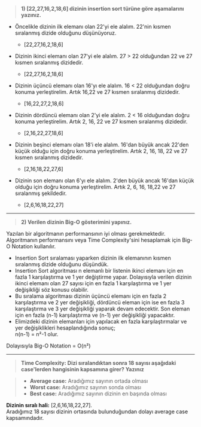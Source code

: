 >**1) [22,27,16,2,18,6] dizinin insertion sort türüne göre aşamalarını yazınız.**
* Öncelikle dizinin ilk elemanı olan 22'yi ele alalım. 22'nin kısmen sıralanmış dizide olduğunu düşünüyoruz.
    
     * [22,27,16,2,18,6]
 

* Dizinin ikinci elemanı olan 27'yi ele alalım. 27 > 22 olduğundan 22 ve 27 kısmen sıralanmış dizidedir.
    
     * [22,27,16,2,18,6]

* Dizinin üçüncü elemanı olan 16'yı ele alalım. 16 < 22 olduğundan  doğru konuma yerleştirelim. Artık 16,22 ve 27 kısmen sıralanmış dizidedir.
    
     * [16,22,27,2,18,6]
* Dizinin dördüncü elemanı olan 2'yi ele alalım. 2 < 16 olduğundan doğru konuma yerleştirelim. Artık 2, 16, 22 ve 27 kısmen sıralanmış dizidedir.
    
  * [2,16,22,27,18,6]
 * Dizinin beşinci elemanı olan 18'i ele alalım. 16'dan büyük ancak 22'den küçük olduğu için doğru konuma yerleştirelim. Artık 2, 16, 18, 22 ve 27 kısmen sıralanmış dizidedir.
    
   * [2,16,18,22,27,6]
  * Dizinin son elemanı olan 6'yı ele alalım. 2'den büyük ancak 16'dan küçük olduğu için doğru konuma yerleştirelim. Artık 2, 6, 16, 18,22 ve 27 sıralanmış şekildedir.
    
    * [2,6,16,18,22,27]

---

>**2) Verilen dizinin Big-O gösterimini yapınız.**

Yazılan bir algoritmanın performansının iyi olması gerekmektedir. Algoritmanın performansını veya Time Complexity'sini hesaplamak için Big-O Notation kullanılır. 
* Insertion Sort sıralaması yaparken dizinin ilk elemanının kısmen sıralanmış dizide olduğunu düşündük.
* Insertion Sort algoritması n elemanlı bir listenin ikinci elemanı için en fazla 1 karşılaştırma ve 1 yer değiştirme yapar. Dolayısıyla verilen dizinin ikinci elemanı olan 27 sayısı için en fazla 1 karşılaştırma ve 1 yer değişikliği söz konusu olabilir.
* Bu sıralama algoritması dizinin üçüncü elemanı için en fazla 2 karşılaştırma ve 2 yer değişikliği, dördüncü eleman için ise en fazla 3 karşılaştırma ve 3 yer değişikliği yaparak devam edecektir. Son eleman için en fazla (n-1) karşılaştırma ve (n-1) yer değişikliği yapacaktır.
* Elimizdeki dizinin elemanları için yapılacak en fazla karşılaştırmalar ve yer değişiklikleri hesaplandığında sonuç;  
n(n-1) = n²-1 olur.

Dolayısıyla Big-O Notation = O(n²) 

---

>**Time Complexity: Dizi sıralandıktan sonra 18 sayısı aşağıdaki case'lerden hangisinin kapsamına girer? Yazınız**

>* **Average case:** Aradığımız sayının ortada olması
> * **Worst case:** Aradığımız sayının sonda olması
> * **Best case:** Aradığımız sayının dizinin en başında olması

**Dizinin sıralı hali:**  [2,6,16,18,22,27].             
Aradığımız 18 sayısı dizinin ortasında bulunduğundan dolayı average case kapsamındadır.